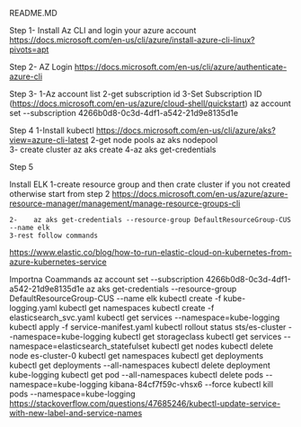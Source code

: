 README.MD

Step 1-
    Install Az CLI and login your azure account
    https://docs.microsoft.com/en-us/cli/azure/install-azure-cli-linux?pivots=apt

Step 2-
    AZ Login
        https://docs.microsoft.com/en-us/cli/azure/authenticate-azure-cli

Step 3-
    1-Az account list
    2-get subscription id
    3-Set Subscription ID (https://docs.microsoft.com/en-us/azure/cloud-shell/quickstart)
      az account set --subscription 4266b0d8-0c3d-4df1-a542-21d9e8135d1e

Step 4
    1-Install kubectl
        https://docs.microsoft.com/en-us/cli/azure/aks?view=azure-cli-latest
    2-get node pools az aks nodepool   
    3- create cluster az aks create
    4-az aks get-credentials

Step 5

Install ELK
    1-create resource group and then crate cluster if you not created  otherwise start from step 2
        https://docs.microsoft.com/en-us/azure/azure-resource-manager/management/manage-resource-groups-cli

    2-    az aks get-credentials --resource-group DefaultResourceGroup-CUS --name elk
    3-rest follow commands

 https://www.elastic.co/blog/how-to-run-elastic-cloud-on-kubernetes-from-azure-kubernetes-service

Importna Coammands
 az account set --subscription 4266b0d8-0c3d-4df1-a542-21d9e8135d1e
 az aks get-credentials --resource-group DefaultResourceGroup-CUS --name elk
 kubectl create -f kube-logging.yaml
 kubectl get namespaces
 kubectl create -f elasticsearch_svc.yaml
 kubectl get services --namespace=kube-logging
 kubectl apply -f service-manifest.yaml
 kubectl rollout status sts/es-cluster --namespace=kube-logging
 kubectl get storageclass
 kubectl get services --namespace=elasticsearch_statefulset
 kubectl get nodes
 kubectl delete node es-cluster-0
 kubectl get namespaces
 kubectl get deployments
 kubectl get deployments --all-namespaces
 kubectl delete deployment kube-logging
 kubectl get pod --all-namespaces
 kubectl delete pods --namespace=kube-logging kibana-84cf7f59c-vhsx6 --force
 kubectl kill pods --namespace=kube-logging
 https://stackoverflow.com/questions/47685246/kubectl-update-service-with-new-label-and-service-names